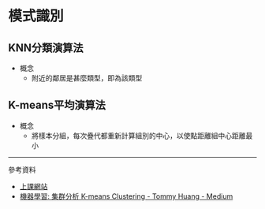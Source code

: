 # 模式識別
## KNN分類演算法
- 概念
    - 附近的鄰居是甚麼類型，即為該類型
## K-means平均演算法
- 概念
    - 將樣本分組，每次疊代都重新計算組別的中心，以使點距離組中心距離最小
---
參考資料
- [上課網站](https://misavo.com/blog/%E9%99%B3%E9%8D%BE%E8%AA%A0/%E6%9B%B8%E7%B1%8D/%E4%BA%BA%E5%B7%A5%E6%99%BA%E6%85%A7/09-%E6%A8%A1%E5%BC%8F%E8%AD%98%E5%88%A5)
- [機器學習: 集群分析 K-means Clustering - Tommy Huang - Medium](https://medium.com/@chih.sheng.huang821/%E6%A9%9F%E5%99%A8%E5%AD%B8%E7%BF%92-%E9%9B%86%E7%BE%A4%E5%88%86%E6%9E%90-k-means-clustering-e608a7fe1b43)